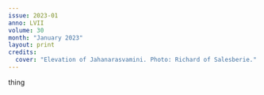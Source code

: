 ```yaml
---
issue: 2023-01
anno: LVII
volume: 30
month: "January 2023"
layout: print
credits:
  cover: "Elevation of Jahanarasvamini. Photo: Richard of Salesberie."
---
```

thing